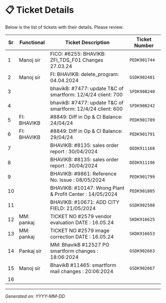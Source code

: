 # 📋 Ticket Details

Below is the list of tickets with their details. Please review:

<table>
  <thead>
    <tr>
      <th>Sr</th>
      <th>Functional</th>
      <th>Ticket Description</th>
      <th>Ticket Number</th>
    </tr>
  </thead>
  <tbody>
    <tr>
      <td>1</td>
      <td>Manoj sir</td>
      <td>FICO: #6255: BHAVIKB: ZFI_TDS_F01 Changes 27.03.24</td>
      <td><code>PEDK901744</code></td>
    </tr>
    <tr>
      <td>2</td>
      <td>Manoj sir</td>
      <td>FI: BHAVIKB: delete_program: 04.04.2024</td>
      <td><code>GSDK902481</code></td>
    </tr>
    <tr>
      <td>3</td>
      <td></td>
      <td>bhavikB: #7477: update T&amp;C of smartform: 12/4/24 client: 700</td>
      <td><code>SFDK908240</code></td>
    </tr>
    <tr>
      <td>4</td>
      <td></td>
      <td>bhavikB: #7477: update T&amp;C of smartform: 12/4/24 client: 600</td>
      <td><code>SFDK908242</code></td>
    </tr>
    <tr>
      <td>5</td>
      <td>FI: BHAVIKB</td>
      <td>#8849: Diff in Op &amp; Cl Balance: 24/04/24</td>
      <td><code>PEDK901789</code></td>
    </tr>
    <tr>
      <td>6</td>
      <td>FI: BHAVIKB</td>
      <td>#8849: Diff in Op &amp; Cl Balance: 29/04/24</td>
      <td><code>PEDK901791</code></td>
    </tr>
    <tr>
      <td>7</td>
      <td></td>
      <td>BHAVIKB: #8135: sales order report : 30/04/2024</td>
      <td><code>DEDK911168</code></td>
    </tr>
    <tr>
      <td>8</td>
      <td></td>
      <td>BHAVIKB: #8135: sales order report : 30/04/2024</td>
      <td><code>DEDK911196</code></td>
    </tr>
    <tr>
      <td>9</td>
      <td></td>
      <td>BHAVIKB: #9861: Reference No. Issue : 08/05/2024</td>
      <td><code>PEDK901799</code></td>
    </tr>
    <tr>
      <td>10</td>
      <td></td>
      <td>BHAVIKB: #10147: Wrong Plant &amp; Profit Center : 14/05/2024</td>
      <td><code>PEDK901805</code></td>
    </tr>
    <tr>
      <td>11</td>
      <td></td>
      <td>BHAVIKB: #10671: ADD CITY FIELD: 21/05/2024</td>
      <td><code>GSDK902588</code></td>
    </tr>
    <tr>
      <td>12</td>
      <td>MM: pankaj</td>
      <td>TICKET NO #2579 vendor evaluation DATE : 16.05.24</td>
      <td><code>SKDK916625</code></td>
    </tr>
    <tr>
      <td>13</td>
      <td>MM: pankaj</td>
      <td>TICKET NO #2579 image correction DATE : 16.05.24</td>
      <td><code>SKDK916653</code></td>
    </tr>
    <tr>
      <td>14</td>
      <td>Pankaj sir</td>
      <td>MM: BhavikB #12527 PO smartform changes : 18:06:2024</td>
      <td><code>GSDK902663</code></td>
    </tr>
    <tr>
      <td>15</td>
      <td>Manoj sir</td>
      <td>BhavikB #11465: smartform mail changes : 20:06:2024</td>
      <td><code>GSDK902667</code></td>
    </tr>
      <tr>
      <td>16</td>
      <td>         </td>
      <td>         </td>
      <td><code>             </code></td>
    </tr>


    
  </tbody>
</table>

---

*Generated on: YYYY-MM-DD*
